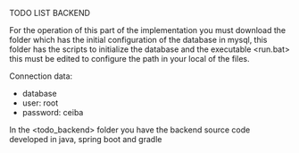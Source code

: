TODO LIST BACKEND

For the operation of this part of the implementation you must download the folder <bd> which has the initial configuration of the database in mysql, this folder has the scripts to initialize the database and the executable <run.bat> this must be edited to configure the path in your local of the <sql-scripts> files.

Connection data:

- database <ceiba>
- user: root 
- password: ceiba


In the <todo_backend> folder you have the backend source code developed in java, spring boot and gradle
